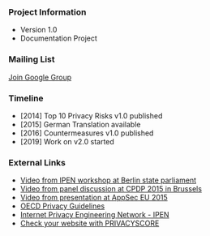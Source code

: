 ### Project Information
* Version 1.0
* Documentation Project
<!--* Lab Project-->

### Mailing List
[Join Google Group](https://groups.google.com/a/owasp.org/forum/#!forum/top-10-privacy-risks-project/join)

### Timeline
* [2014] Top 10 Privacy Risks v1.0 published
* [2015] German Translation available
* [2016] Countermeasures v1.0 published
* [2019] Work on v2.0 started

### External Links
* [Video from IPEN workshop at Berlin state parliament](https://www.youtube.com/watch?v=mO7bjmUAq-Q)<br />
* [Video from panel discussion at CPDP 2015 in Brussels](https://www.youtube.com/watch?v=6SEdnWlSZyk)<br />
* [Video from presentation at AppSec EU 2015](https://www.youtube.com/watch?v=WXSZiWNyPZA)<br />
* [OECD Privacy Guidelines](http://www.oecd.org/sti/ieconomy/2013-oecd-privacy-guidelines.pdf)<br />
* [Internet Privacy Engineering Network - IPEN](https://secure.edps.europa.eu/EDPSWEB/edps/EDPS/IPEN)<br />
* [Check your website with PRIVACYSCORE](https://privacyscore.org/)

<!--### Downloads or Social Links
* [Download](#)
* [Social Link](#)-->
